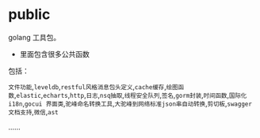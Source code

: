 # public
golang 工具包。

- 里面包含很多公共函数

包括：

`文件功能`,`leveldb`,`restful风格消息包头定义`,`cache缓存`,`绘图函数`,`elastic`,`echarts`,`http`,`日志`,`nsq抽取`,`线程安全队列`,`签名`,`gorm封装`,`时间函数`,`国际化i18n`,`gocui 界面类`,`驼峰命名转换工具`,`大驼峰到网络标准json串自动转换`,`剪切板`,`swagger 文档支持`,`微信`,`ast`

......
